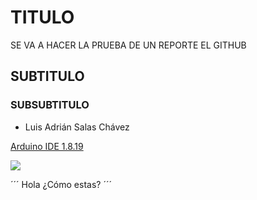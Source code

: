 # TITULO
SE VA A HACER LA PRUEBA DE UN REPORTE EL GITHUB
## SUBTITULO
### SUBSUBTITULO 
- Luis Adrián Salas Chávez

[Arduino IDE 1.8.19](https://www.arduino.cc/en/software)

![](https://github.com/AdrianSalasCh/PRUEBA1/blob/main/automatizaci%C3%B3n-industrial.jpg)

´´´
Hola ¿Cómo estas?
´´´
